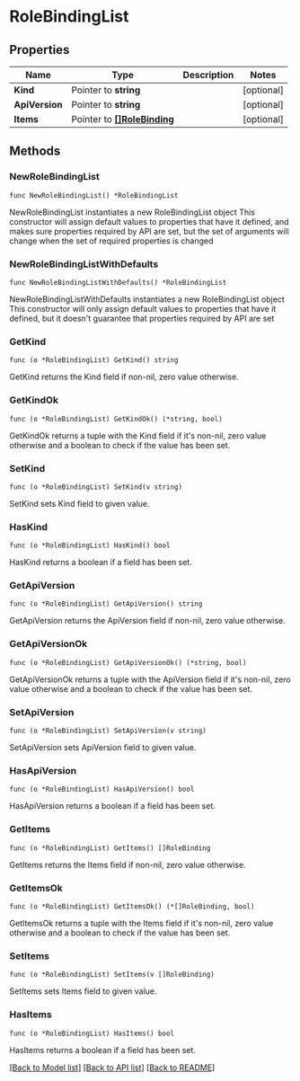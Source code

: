 # RoleBindingList

## Properties

Name | Type | Description | Notes
------------ | ------------- | ------------- | -------------
**Kind** | Pointer to **string** |  | [optional] 
**ApiVersion** | Pointer to **string** |  | [optional] 
**Items** | Pointer to [**[]RoleBinding**](RoleBinding.md) |  | [optional] 

## Methods

### NewRoleBindingList

`func NewRoleBindingList() *RoleBindingList`

NewRoleBindingList instantiates a new RoleBindingList object
This constructor will assign default values to properties that have it defined,
and makes sure properties required by API are set, but the set of arguments
will change when the set of required properties is changed

### NewRoleBindingListWithDefaults

`func NewRoleBindingListWithDefaults() *RoleBindingList`

NewRoleBindingListWithDefaults instantiates a new RoleBindingList object
This constructor will only assign default values to properties that have it defined,
but it doesn't guarantee that properties required by API are set

### GetKind

`func (o *RoleBindingList) GetKind() string`

GetKind returns the Kind field if non-nil, zero value otherwise.

### GetKindOk

`func (o *RoleBindingList) GetKindOk() (*string, bool)`

GetKindOk returns a tuple with the Kind field if it's non-nil, zero value otherwise
and a boolean to check if the value has been set.

### SetKind

`func (o *RoleBindingList) SetKind(v string)`

SetKind sets Kind field to given value.

### HasKind

`func (o *RoleBindingList) HasKind() bool`

HasKind returns a boolean if a field has been set.

### GetApiVersion

`func (o *RoleBindingList) GetApiVersion() string`

GetApiVersion returns the ApiVersion field if non-nil, zero value otherwise.

### GetApiVersionOk

`func (o *RoleBindingList) GetApiVersionOk() (*string, bool)`

GetApiVersionOk returns a tuple with the ApiVersion field if it's non-nil, zero value otherwise
and a boolean to check if the value has been set.

### SetApiVersion

`func (o *RoleBindingList) SetApiVersion(v string)`

SetApiVersion sets ApiVersion field to given value.

### HasApiVersion

`func (o *RoleBindingList) HasApiVersion() bool`

HasApiVersion returns a boolean if a field has been set.

### GetItems

`func (o *RoleBindingList) GetItems() []RoleBinding`

GetItems returns the Items field if non-nil, zero value otherwise.

### GetItemsOk

`func (o *RoleBindingList) GetItemsOk() (*[]RoleBinding, bool)`

GetItemsOk returns a tuple with the Items field if it's non-nil, zero value otherwise
and a boolean to check if the value has been set.

### SetItems

`func (o *RoleBindingList) SetItems(v []RoleBinding)`

SetItems sets Items field to given value.

### HasItems

`func (o *RoleBindingList) HasItems() bool`

HasItems returns a boolean if a field has been set.


[[Back to Model list]](../README.md#documentation-for-models) [[Back to API list]](../README.md#documentation-for-api-endpoints) [[Back to README]](../README.md)


